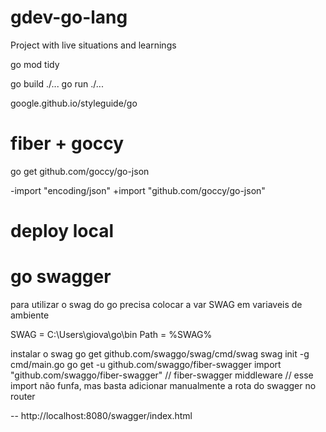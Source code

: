 # gdev-go-lang
Project with live situations and learnings


go mod tidy

go build ./...
go run ./...

google.github.io/styleguide/go

# fiber + goccy



go get github.com/goccy/go-json

-import "encoding/json"
+import "github.com/goccy/go-json"


# deploy local



# go swagger 
para utilizar o swag do go precisa colocar a var SWAG em variaveis de ambiente

SWAG = C:\Users\giova\go\bin
Path = %SWAG%

instalar o swag
go get github.com/swaggo/swag/cmd/swag
swag init -g cmd/main.go
go get -u github.com/swaggo/fiber-swagger
import "github.com/swaggo/fiber-swagger" // fiber-swagger middleware 
// esse import não funfa, mas basta adicionar manualmente a rota do swagger no router

-- http://localhost:8080/swagger/index.html

